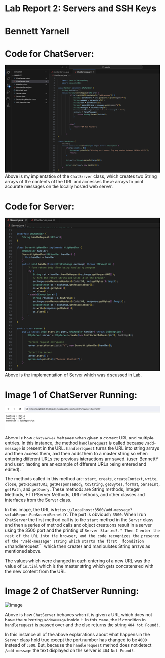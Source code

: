 # Lab Report 2: Servers and SSH Keys

# Bennett Yarnell 

# Code for ChatServer:
![image](codeitself.png)
Above is my implentation of the ```ChatServer``` class, which creates two String arrays of the contents of the URL and accesses these arrays to print accurate messages on the locally hosted web server.

# Code for Server:
![image](Server.png)
Above is the implementation of Server which was discussed in Lab.

# Image 1 of ChatServer Running:
![image](serverRunning.png)

Above is how ```ChatServer``` behaves when given a correct URL and multiple entries. In this instance, the method ```handlerequest``` is called because ```/add-message``` is present in the URL. ```handlerequest``` turns the URL into string arrays and then access them, and then adds them to a master string so when entering different URLs the previous interactions are saved. (user: BennettY and user: haoting are an example of different URLs being entered and edited). 

The methods called in this method are:
```start```,  ```create```, ```createContext```, ```write```, ```close```, ```getRequestURI```, ```getResponseBody```, ```toString```, ```getBytes```, ```format```, ```parseInt```, ```getPath```, and ```getQuery```.
These methods are String methods, Integer Methods, HTTPServer Methods, URI methods, and other classes and interfaces from the Server class. 

In this image, the URL is ```https://localhost:3500/add-message?s=labReportFun&user=BennettY```. The port is obviously ```3500```. When I run ```ChatServer``` the first method call is to the ```start``` method in the ```Server``` class and then a series of method calls and object creatuons result in a server using the 3500 port and the printing of ```Server Started!." Then I enter the rest of the URL into the browser, and the code recognizes the presence of the "/add-message" string which starts the first  ```if``` condition of ```handlerequest``` which then creates and manipulates String arrays as mentioned above. 

The values which were changed in each entering of a new URL was the value of ```initial``` which is the master string which gets concatenated with the new content from the URL



# Image 2 of ChatServer Running:
![image](failedURL.png)

Above is how ```ChatServer``` behaves when it is given a URL which does not have the substring ```addmessage``` inside it. In this case, the if condition in ```handlerequest``` is passed over and the else returns the string ```404 Not Found!```.

In this instance all of the above explanations about what happens in the ```Server``` class hold true except the port number has changed to be ```4000``` instead of ```3500```. But, because the ```handlerequest``` method does not detect ```/add-message``` the text displayed on the server is ```404 Not Found!```.




